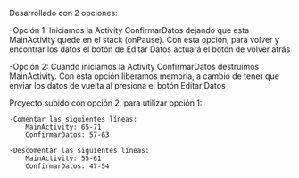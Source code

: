 Desarrollado con 2 opciones:

 -Opción 1:
    Iniciamos la Activity ConfirmarDatos dejando que esta MainActivity quede en el stack (onPause).
    Con esta opción, para volver y encontrar los datos el botón de Editar Datos actuará el botón de volver atrás
  
 -Opción 2:
    Cuando iniciamos la Activity ConfirmarDatos destruímos MainActivity.
    Con esta opción liberamos memoria, a cambio de tener que enviar los datos de vuelta al presiona el botón Editar Datos
 
 Proyecto subido con opción 2, para utilizar opción 1:
 
    -Comentar las siguientes líneas:
        MainActivity: 65-71
        ConfirmarDatos: 57-63
        
    -Descomentar las siguientes líneas:
        MainActivity: 55-61
        ConfirmarDatos: 47-54